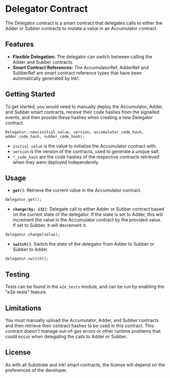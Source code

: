 # Delegator Contract

The Delegator contract is a smart contract that delegates calls to either the Adder or Subber contracts to mutate a value in an Accumulator contract. 

## Features

- **Flexible Delegation:** The delegator can switch between calling the Adder and Subber contracts.
- **Smart Contract References:** The AccumulatorRef, AdderRef and SubberRef are smart contract reference types that have been automatically generated by ink!.

## Getting Started

To get started, you would need to manually deploy the Accumulator, Adder, and Subber smart contracts, receive their code hashes from the signalled events, and then provide these hashes when creating a new Delegator contract.

```plain
Delegator::new(initial_value, version, accumulator_code_hash, adder_code_hash, subber_code_hash);
```

- `initial_value` is the value to initialize the Accumulator contract with.
- `version` is the version of the contracts, used to generate a unique salt.
- `*_code_hash` are the code hashes of the respective contracts retrieved when they were deployed independently.

## Usage

- **`get()`**: Retrieve the current value in the Accumulator contract.
```plain
delegator.get();
```
- **`change(by: i32)`**: Delegate call to either Adder or Subber contract based on the current state of the delegator. If the state is set to Adder, this will increment the value in the Accumulator contract by the provided value. If set to Subber, it will decrement it.
```plain
delegator.change(value);
```
- **`switch()`**:  Switch the state of the delegator from Adder to Subber or Subber to Adder.
```plain
delegator.switch();
```

## Testing
Tests can be found in the `e2e_tests` module, and can be run by enabling the "e2e-tests" feature. 

## Limitations
You must manually upload the Accumulator, Adder, and Subber contracts and then retrieve their contract hashes to be used in this contract. This contract doesn't manage out-of-gas errors or other runtime problems that could occur when delegating the calls to Adder or Subber. 

## License
As with all Substrate and ink! smart contracts, the license will depend on the preferences of the developer.

